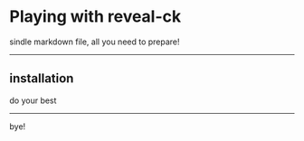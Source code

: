 # Playing with reveal-ck

sindle markdown file, all you need to prepare!

---

## installation

do your best

---

bye!